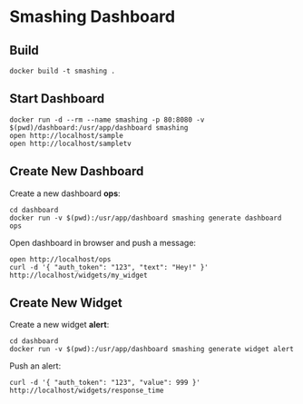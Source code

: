 # Smashing Dashboard

## Build

    docker build -t smashing .

## Start Dashboard

    docker run -d --rm --name smashing -p 80:8080 -v $(pwd)/dashboard:/usr/app/dashboard smashing
    open http://localhost/sample
    open http://localhost/sampletv

## Create New Dashboard

Create a new dashboard **ops**:

    cd dashboard
    docker run -v $(pwd):/usr/app/dashboard smashing generate dashboard ops

Open dashboard in browser and push a message:

    open http://localhost/ops
    curl -d '{ "auth_token": "123", "text": "Hey!" }' http://localhost/widgets/my_widget

## Create New Widget

Create a new widget **alert**:

    cd dashboard
    docker run -v $(pwd):/usr/app/dashboard smashing generate widget alert

Push an alert:

    curl -d '{ "auth_token": "123", "value": 999 }' http://localhost/widgets/response_time
    

